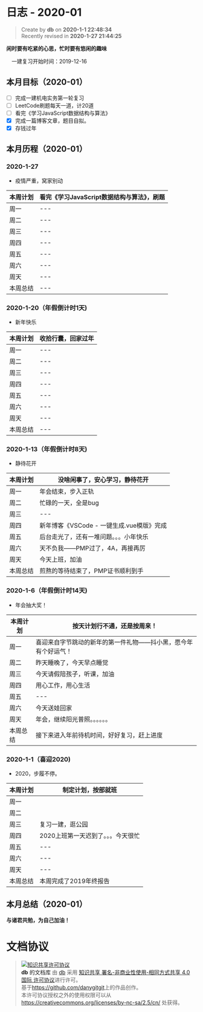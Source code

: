 日志 - 2020-01
===

> Create by **db** on **2020-1-1 22:48:34**  
> Recently revised in **2020-1-27 21:44:25**
> 
**闲时要有吃紧的心思，忙时要有悠闲的趣味**

&emsp;一建复习开始时间：2019-12-16


## 本月目标（2020-01）

* [ ] 完成一建机电实务第一轮复习
* [ ] LeetCode刷题每天一道，计20道
* [ ] 看完《学习JavaScript数据结构与算法》
* [x] 完成一篇博客文章，题目自拟。
* [x] 存钱过年

## 本月历程（2020-01）


 ### 2020-1-27

- 疫情严重，窝家别动

| 本周计划 | 看完《学习JavaScript数据结构与算法》，刷题 |
| -------- | --- |
| 周一     | --- |
| 周二     | --- |
| 周三     | --- |
| 周四     | --- |
| 周五     | --- |
| 周六     | --- |
| 周天     | --- |
| 本周总结 | --- | 

### 2020-1-20（年假倒计时1天)

- 新年快乐

| 本周计划 | 收拾行囊，回家过年 |
| -------- | --- |
| 周一     | --- |
| 周二     | --- |
| 周三     | --- |
| 周四     | --- |
| 周五     | --- |
| 周六     | --- |
| 周天     | --- |
| 本周总结 | --- | 

### 2020-1-13（年假倒计时8天)

- 静待花开

| 本周计划 | 没啥闲事了，安心学习，静待花开|
| -------- | --- |
| 周一     | 年会结束，步入正轨 |
| 周二     | 忙碌的一天，全是bug |
| 周三     | --- |
| 周四     | 新年博客《VSCode - 一键生成.vue模版》完成 |
| 周五     | 后台走光了，还有一堆问题。。。小年快乐 |
| 周六     | 天不负我——PMP过了，4A，再接再厉 |
| 周天     | 今天上班，加油 |
| 本周总结 | 煎熬的等待结束了，PMP证书顺利到手| 

### 2020-1-6（年假倒计时14天)

- 年会抽大奖！

| 本周计划 | 按天计划行不通，还是按周来！                                   |
| -------- | -------------------------------------------------------------- |
| 周一     | 喜迎来自字节跳动的新年的第一件礼物——抖小黑，愿今年有个好运气！ |
| 周二     | 昨天睡晚了，今天早点睡觉                                       |
| 周三     | 今天请假陪孩子，听课，加油                                     |
| 周四     | 用心工作，用心生活                                             |
| 周五     | ---                                                            |
| 周六     | 今天送娃回家                                                   |
| 周天     | 年会，继续阳光普照。。。。。。                                 |
| 本周总结 | 接下来进入年前待机时间，好好复习，赶上进度                     |

### 2020-1-1（喜迎2020)

- 2020，步履不停。

| 本周计划 | 制定计划，按部就班                 |
| -------- | ---------------------------------- |
| 周一     |                                    |
| 周二     |                                    |
| 周三     | 复习一建，逛公园                   |
| 周四     | 2020上班第一天迟到了。。。今天很忙 |
| 周五     | ---                                |
| 周六     | ---                                |
| 周天     | ---                                |
| 本周总结 | 本周完成了2019年终报告             |

## 本月总结（2020-01）


**与诸君共勉，为自己加油！**

# 文档协议 
> <a rel="license" href="http://creativecommons.org/licenses/by-nc-sa/4.0/"><img alt="知识共享许可协议" style="border-width:0" src="https://i.creativecommons.org/l/by-nc-sa/4.0/88x31.png" /></a><br /><a xmlns:dct="http://purl.org/dc/terms/" property="dct:title">**db** 的文档库</a> 由 <a xmlns:cc="http://creativecommons.org/ns#" href="db" property="cc:attributionName" rel="cc:attributionURL">db</a> 采用 <a rel="license" href="http://creativecommons.org/licenses/by-nc-sa/4.0/">知识共享 署名-非商业性使用-相同方式共享 4.0 国际 许可协议</a>进行许可。<br />基于<a xmlns:dct="http://purl.org/dc/terms/" href="https://github.com/danygitgit" rel="dct:source">https://github.com/danygitgit</a>上的作品创作。<br />本许可协议授权之外的使用权限可以从 <a xmlns:cc="http://creativecommons.org/ns#" href="https://creativecommons.org/licenses/by-nc-sa/2.5/cn/" rel="cc:morePermissions">https://creativecommons.org/licenses/by-nc-sa/2.5/cn/</a> 处获得。
